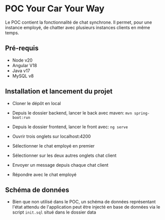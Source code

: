 # POC Your Car Your Way

Le POC contient la fonctionnalité de chat synchrone.
Il permet, pour une instance employé, de chatter avec plusieurs instances clients en même temps.

## Pré-requis

- Node v20
- Angular V18
- Java v17
- MySQL v8

## Installation et lancement du projet

- Cloner le dépôt en local
- Depuis le dossier backend, lancer le back avec maven: `mvn spring-boot:run`
- Depuis le dossier frontend, lancer le front avec: `ng serve`

- Ouvrir trois onglets sur localhost:4200
- Sélectionner le chat employé en premier
- Sélectionner sur les deux autres onglets chat client
- Envoyer un message depuis chaque chat client
- Répondre avec le chat employé

## Schéma de données

- Bien que non utilisé dans le POC, un schéma de données représentant l'état attendu de l'application peut être injecté en base de données
  via le script `init.sql` situé dans le dossier data
